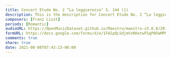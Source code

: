 ```yaml
---
title: Concert Etude No. 2 “La leggierezza" S. 144 (1)
description: This is the description for Concert Etude No. 2 “La leggierezza" S. 144 by Franz Liszt
composers: [Franz Liszt]
periods: [Romantic]
audioURL: https://OpenMusicDataset.github.io/Maestro/maestro-v3.0.0/2015/MIDI-Unprocessed_R1_D1-1-8_mid--AUDIO-from_mp3_06_R1_2015_wav--5.midi
formURL: https://docs.google.com/forms/d/e/1FAIpQLSdjmVzKKetwFSqP0OaMPMGbEtz9mUDbK2ZdubUH5xSbXQwPwQ/viewform
comments: true
share: true
date: 2021-08-08T07:43:13-06:00
---
```

